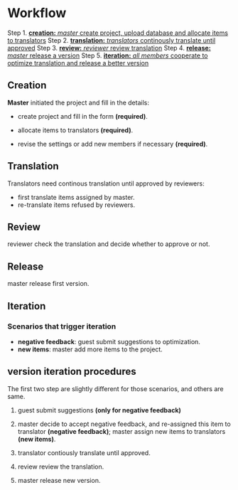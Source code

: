 # Workflow

Step 1. [**creation:** _master_ create project, upload database and allocate items to translators](#create)
Step 2. [**translation:** _translators_ continously translate until approved](#translate)
Step 3. [**review:** _reviewer_ review translation](#review)
Step 4. [**release:** _master_ release a version](#release)
Step 5. [**iteration:** _all members_ cooperate to optimize translation and release a better version](#iterative)
 

## Creation 

<span id='create'></span>

**Master** initiated the project and fill in the details:

- create project and fill in the form **(required)**.

- allocate items to translators **(required)**.

- revise the settings or add new members if necessary **(required)**.

## Translation

<span id='translate'></span>

Translators need continous translation until approved by reviewers:

- first translate items assigned by master.
- re-translate items refused by reviewers.


## Review

<span id='review'></span>

reviewer check the translation and decide whether to approve or not.


## Release

<span id='release'></span>

master release first version.



## Iteration

<span id='iteration'></span>

### Scenarios that trigger iteration
- **negative feedback**: guest submit suggestions to optimization.
- **new items**:  master add more items to the project.

## version iteration procedures

The first two step are slightly different for those scenarios, and others are same.

1. guest submit suggestions **(only for negative feedback)**

2. master decide to accept negative feedback, and re-assigned this item to translator **(negative feedback)**; master assign new items to translators **(new items)**.

3. translator contiously translate until approved.

4. review review the translation.

5. master release new version.











